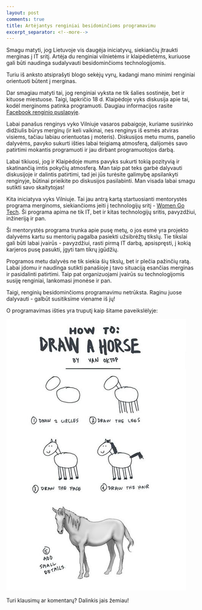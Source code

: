 ```yaml
---
layout: post
comments: true
title: Artėjantys renginiai besidominčioms programavimu
excerpt_separator: <!--more-->
---
```


Smagu matyti, jog Lietuvoje vis daugėja iniciatyvų, siekiančių įtraukti merginas į IT sritį. Artėja du renginiai vilnietėms ir klaipėdietėms,
kuriuose gali būti naudinga sudalyvauti besidominčioms technologijomis.

 <!--more-->

Turiu iš anksto atsiprašyti blogo sekėjų vyrų, kadangi mano minimi renginiai orientuoti būtent į merginas.

Dar smagiau matyti tai, jog renginiai vyksta ne tik šalies sostinėje, bet ir kituose miestuose. Taigi, lapkričio 18 d. Klaipėdoje vyks
diskusija apie tai, kodėl merginoms patinka programuoti. Daugiau informacijos rasite <a href="https://www.facebook.com/events/143484583044578/" target="_blank">
Facebook renginio puslapyje</a>.

Labai panašus renginys vyko Vilniuje vasaros pabaigoje, kuriame susirinko didžiulis būrys merginų (ir keli vaikinai,
nes renginys iš esmės atviras visiems, tačiau labiau orientuotas į moteris). Diskusijos metu mums, panelio dalyvėms, pavyko sukurti išties labai
teigiamą atmosferą, dalijomės savo patirtimi mokantis programuoti ir jau dirbant programuotojos darbą.

Labai tikiuosi, jog ir Klaipėdoje mums pavyks sukurti tokią pozityvią ir skatinančią imtis pokyčių atmosferą. Man taip pat teks garbė dalyvauti
diskusijoje ir dalintis patirtimi, tad jei jūs turėsite galimybę apsilankyti renginyje, būtinai prieikite po diskusijos pasilabinti. Man visada
labai smagu sutikti savo skaitytojas!

Kita iniciatyva vyks Vilniuje. Tai jau antrą kartą startuosianti mentorystės programa merginoms, siekiančioms įeiti į technologijų sritį -
<a href="https://www.womengotech.lt/" target="_blank">Women Go Tech</a>. Ši programa apima ne tik IT, bet ir kitas technologijų sritis, pavyzdžiui,
inžineriją ir pan.

Ši mentorystės programa trunka apie pusę metų, o jos esmė yra projekto dalyvėms kartu su mentorių pagalba pasiekti užsibrėžtų tikslų.
Tie tikslai gali būti labai įvairūs - pavyzdžiui, rasti pirmą IT darbą, apsispręsti, į kokią karjeros pusę pasukti, įgyti tam tikrų įgūdžių.

Programos metu dalyvės ne tik siekia šių tikslų, bet ir plečia pažinčių ratą. Labai įdomu ir naudinga sutikti panašioje į tavo situaciją
esančias merginas ir pasidalinti patirtimi. Taip pat organizuojami įvairūs su technologijomis susiję renginiai, lankomasi įmonėse ir pan.

Taigi, renginių besidominčioms programavimu netrūksta. Raginu juose dalyvauti - galbūt susitiksime viename iš jų!

O programavimas išties yra truputį kaip šitame paveikslėlyje:

![kaip nupiešti arklį](/assets/how-to-draw-horse.jpg)

Turi klausimų ar komentarų? Dalinkis jais žemiau!
